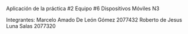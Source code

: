 Aplicación de la práctica #2
Equipo #6
Dispositivos Móviles N3

Integrantes:
    Marcelo Amado De León Gómez 2077432
    Roberto de Jesus Luna Salas 2077320
